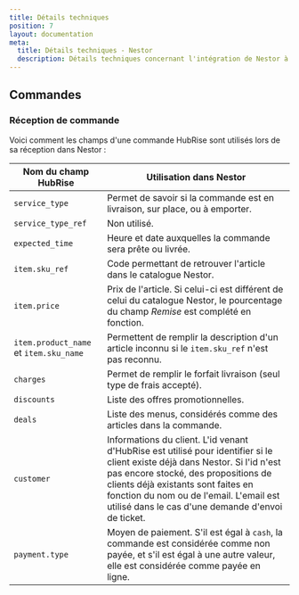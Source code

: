 ```yaml
---
title: Détails techniques
position: 7
layout: documentation
meta:
  title: Détails techniques - Nestor
  description: Détails techniques concernant l'intégration de Nestor à HubRise.
---
```


## Commandes

### Réception de commande

Voici comment les champs d'une commande HubRise sont utilisés lors de sa réception dans Nestor :

| Nom du champ HubRise                   | Utilisation dans Nestor                                                     |
| -------------------------------------- | --------------------------------------------------------------------------- |
| `service_type`                         | Permet de savoir si la commande est en livraison, sur place, ou à emporter. |
| `service_type_ref`                     | Non utilisé.                                                                |
| `expected_time`                        | Heure et date auxquelles la commande sera prête ou livrée.                  |
| `item.sku_ref`                         | Code permettant de retrouver l'article dans le catalogue Nestor.            |
| `item.price`                           | Prix de l'article. Si celui-ci est différent de celui du catalogue Nestor, le pourcentage du champ *Remise* est complété en fonction. |
| `item.product_name` et `item.sku_name` | Permettent de remplir la description d'un article inconnu si le `item.sku_ref` n'est pas reconnu. |
| `charges`                              | Permet de remplir le forfait livraison (seul type de frais accepté).        |
| `discounts`                            | Liste des offres promotionnelles.                                           |
| `deals`                                | Liste des menus, considérés comme des articles dans la commande.            |
| `customer`                             | Informations du client. L'id venant d'HubRise est utilisé pour identifier si le client existe déjà dans Nestor. Si l'id n'est pas encore stocké, des propositions de clients déjà existants sont faites en fonction du nom ou de l'email. L'email est utilisé dans le cas d'une demande d'envoi de ticket. |
| `payment.type`                         | Moyen de paiement. S'il est égal à `cash`, la commande est considérée comme non payée, et s'il est égal à une autre valeur, elle est considérée comme payée en ligne. |